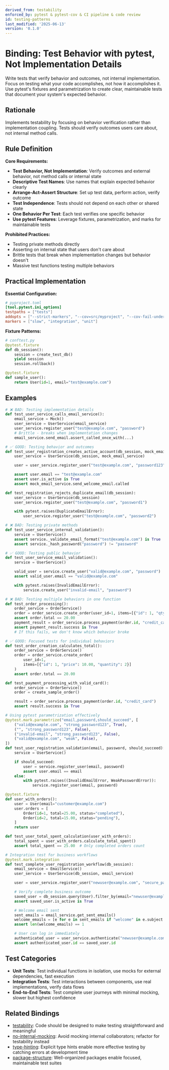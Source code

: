 ```yaml
---
derived_from: testability
enforced_by: pytest & pytest-cov & CI pipeline & code review
id: testing-patterns
last_modified: '2025-06-13'
version: '0.1.0'
---
```

# Binding: Test Behavior with pytest, Not Implementation Details

Write tests that verify behavior and outcomes, not internal implementation. Focus on testing what your code accomplishes, not how it accomplishes it. Use pytest's fixtures and parametrization to create clear, maintainable tests that document your system's expected behavior.

## Rationale

Implements testability by focusing on behavior verification rather than implementation coupling. Tests should verify outcomes users care about, not internal method calls.

## Rule Definition

**Core Requirements:**

- **Test Behavior, Not Implementation**: Verify outcomes and external behavior, not method calls or internal state
- **Descriptive Test Names**: Use names that explain expected behavior clearly
- **Arrange-Act-Assert Structure**: Set up test data, perform action, verify outcome
- **Test Independence**: Tests should not depend on each other or shared state
- **One Behavior Per Test**: Each test verifies one specific behavior
- **Use pytest Features**: Leverage fixtures, parametrization, and marks for maintainable tests

**Prohibited Practices:**
- Testing private methods directly
- Asserting on internal state that users don't care about
- Brittle tests that break when implementation changes but behavior doesn't
- Massive test functions testing multiple behaviors

## Practical Implementation

**Essential Configuration:**

```toml
# pyproject.toml
[tool.pytest.ini_options]
testpaths = ["tests"]
addopts = ["--strict-markers", "--cov=src/myproject", "--cov-fail-under=85"]
markers = ["slow", "integration", "unit"]
```

**Fixture Patterns:**

```python
# conftest.py
@pytest.fixture
def db_session():
    session = create_test_db()
    yield session
    session.rollback()

@pytest.fixture
def sample_user():
    return User(id=1, email="test@example.com")
```

## Examples

```python
# ❌ BAD: Testing implementation details
def test_user_service_calls_email_service():
    email_service = Mock()
    user_service = UserService(email_service)
    user_service.register_user("test@example.com", "password")
    # Brittle - breaks when implementation changes
    email_service.send_email.assert_called_once_with(...)

# ✅ GOOD: Testing behavior and outcomes
def test_user_registration_creates_active_account(db_session, mock_email_service):
    user_service = UserService(db_session, mock_email_service)

    user = user_service.register_user("test@example.com", "password123")

    assert user.email == "test@example.com"
    assert user.is_active is True
    assert mock_email_service.send_welcome_email.called

def test_registration_rejects_duplicate_email(db_session):
    user_service = UserService(db_session)
    user_service.register_user("test@example.com", "password1")

    with pytest.raises(DuplicateEmailError):
        user_service.register_user("test@example.com", "password2")
```

```python
# ❌ BAD: Testing private methods
def test_user_service_internal_validation():
    service = UserService()
    assert service._validate_email_format("test@example.com") is True
    assert service._hash_password("password") != "password"

# ✅ GOOD: Testing public behavior
def test_user_service_email_validation():
    service = UserService()

    valid_user = service.create_user("valid@example.com", "password")
    assert valid_user.email == "valid@example.com"

    with pytest.raises(InvalidEmailError):
        service.create_user("invalid-email", "password")
```

```python
# ❌ BAD: Testing multiple behaviors in one function
def test_order_processing():
    order_service = OrderService()
    order = order_service.create_order(user_id=1, items=[{"id": 1, "qty": 2}])
    assert order.total == 20.00
    payment_result = order_service.process_payment(order.id, "credit_card")
    assert payment_result.success is True
    # If this fails, we don't know which behavior broke

# ✅ GOOD: Focused tests for individual behaviors
def test_order_creation_calculates_total():
    order_service = OrderService()
    order = order_service.create_order(
        user_id=1,
        items=[{"id": 1, "price": 10.00, "quantity": 2}]
    )
    assert order.total == 20.00

def test_payment_processing_with_valid_card():
    order_service = OrderService()
    order = create_sample_order()

    result = order_service.process_payment(order.id, "credit_card")
    assert result.success is True
```

```python
# Using pytest parametrization effectively
@pytest.mark.parametrize("email,password,should_succeed", [
    ("valid@example.com", "strong_password123", True),
    ("", "strong_password123", False),
    ("invalid-email", "strong_password123", False),
    ("valid@example.com", "weak", False),
])
def test_user_registration_validation(email, password, should_succeed):
    service = UserService()

    if should_succeed:
        user = service.register_user(email, password)
        assert user.email == email
    else:
        with pytest.raises((InvalidEmailError, WeakPasswordError)):
            service.register_user(email, password)

@pytest.fixture
def user_with_orders():
    user = User(email="customer@example.com")
    user.orders = [
        Order(id=1, total=25.00, status="completed"),
        Order(id=2, total=15.00, status="pending"),
    ]
    return user

def test_user_total_spent_calculation(user_with_orders):
    total_spent = user_with_orders.calculate_total_spent()
    assert total_spent == 25.00  # Only completed orders count
```

```python
# Integration test for business workflows
@pytest.mark.integration
def test_complete_user_registration_workflow(db_session):
    email_service = EmailService()
    user_service = UserService(db_session, email_service)

    user = user_service.register_user("newuser@example.com", "secure_password")

    # Verify complete business outcome
    saved_user = db_session.query(User).filter_by(email="newuser@example.com").first()
    assert saved_user.is_active is True

    # Welcome email sent
    sent_emails = email_service.get_sent_emails()
    welcome_emails = [e for e in sent_emails if "welcome" in e.subject.lower()]
    assert len(welcome_emails) == 1

    # User can log in immediately
    authenticated_user = user_service.authenticate("newuser@example.com", "secure_password")
    assert authenticated_user.id == saved_user.id
```

## Test Categories

- **Unit Tests**: Test individual functions in isolation, use mocks for external dependencies, fast execution
- **Integration Tests**: Test interactions between components, use real implementations, verify data flows
- **End-to-End Tests**: Test complete user journeys with minimal mocking, slower but highest confidence

## Related Bindings

- [testability](../../../tenets/testability.md): Code should be designed to make testing straightforward and meaningful
- [no-internal-mocking](../../core/no-internal-mocking.md): Avoid mocking internal collaborators; refactor for testability instead
- [type-hinting](../../docs/bindings/categories/python/type-hinting.md): Explicit type hints enable more effective testing by catching errors at development time
- [package-structure](../../docs/bindings/categories/python/package-structure.md): Well-organized packages enable focused, maintainable test suites
